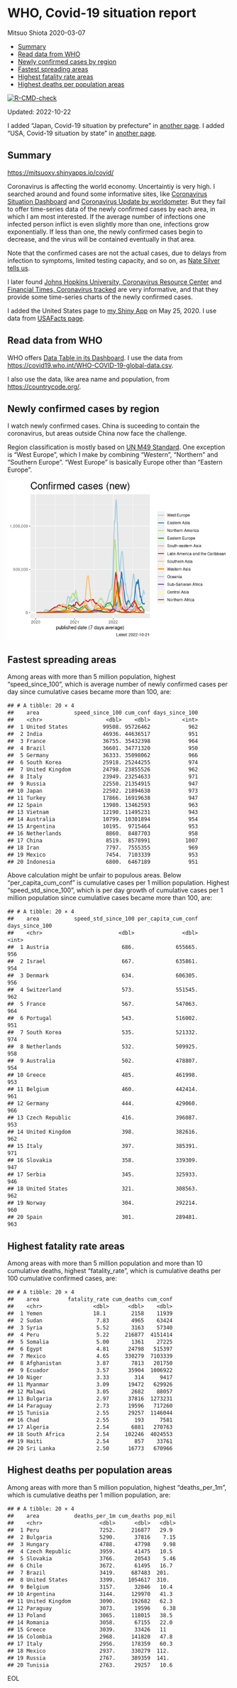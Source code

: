 WHO, Covid-19 situation report
================
Mitsuo Shiota
2020-03-07

-   <a href="#summary" id="toc-summary">Summary</a>
-   <a href="#read-data-from-who" id="toc-read-data-from-who">Read data from
    WHO</a>
-   <a href="#newly-confirmed-cases-by-region"
    id="toc-newly-confirmed-cases-by-region">Newly confirmed cases by
    region</a>
-   <a href="#fastest-spreading-areas"
    id="toc-fastest-spreading-areas">Fastest spreading areas</a>
-   <a href="#highest-fatality-rate-areas"
    id="toc-highest-fatality-rate-areas">Highest fatality rate areas</a>
-   <a href="#highest-deaths-per-population-areas"
    id="toc-highest-deaths-per-population-areas">Highest deaths per
    population areas</a>

<!-- badges: start -->

[![R-CMD-check](https://github.com/mitsuoxv/covid/actions/workflows/R-CMD-check.yaml/badge.svg)](https://github.com/mitsuoxv/covid/actions/workflows/R-CMD-check.yaml)
<!-- badges: end -->

Updated: 2022-10-22

I added “Japan, Covid-19 situation by prefecture” in [another
page](Japan.md). I added “USA, Covid-19 situation by state” in [another
page](USA.md).

## Summary

<https://mitsuoxv.shinyapps.io/covid/>

Coronavirus is affecting the world economy. Uncertaintiy is very high. I
searched around and found some informative sites, like [Coronavirus
Situation
Dashboard](https://who.maps.arcgis.com/apps/opsdashboard/index.html#/c88e37cfc43b4ed3baf977d77e4a0667)
and [Coronavirus Update by
worldometer](https://www.worldometers.info/coronavirus/). But they fail
to offer time-series data of the newly confirmed cases by each area, in
which I am most interested. If the average number of infections one
infected person inflict is even slightly more than one, infections grow
exponentially. If less than one, the newly confirmed cases begin to
decrease, and the virus will be contained eventually in that area.

Note that the confirmed cases are not the actual cases, due to delays
from infection to symptoms, limited testing capacity, and so on, as
[Nate Silver tells
us](https://fivethirtyeight.com/features/coronavirus-case-counts-are-meaningless/).

I later found [Johns Hopkins University, Coronavirus Resource
Center](https://coronavirus.jhu.edu/) and [Financial Times, Coronavirus
tracked](https://www.ft.com/content/a26fbf7e-48f8-11ea-aeb3-955839e06441)
are very informative, and that they provide some time-series charts of
the newly confirmed cases.

I added the United States page to [my Shiny
App](https://mitsuoxv.shinyapps.io/covid/) on May 25, 2020. I use data
from [USAFacts
page](https://usafacts.org/visualizations/coronavirus-covid-19-spread-map/).

## Read data from WHO

WHO offers [Data Table in its Dashboard](https://covid19.who.int/table).
I use the data from
<https://covid19.who.int/WHO-COVID-19-global-data.csv>.

I also use the data, like area name and population, from
<https://countrycode.org/>.

## Newly confirmed cases by region

I watch newly confirmed cases. China is suceeding to contain the
coronavirus, but areas outside China now face the challenge.

Region classification is mostly based on [UN M49
Standard](https://unstats.un.org/unsd/methodology/m49/). One exception
is “West Europe”, which I make by combining “Western”, “Northern” and
“Southern Europe”. “West Europe” is basically Europe other than “Eastern
Europe”.

![](README_files/figure-gfm/chart-1.png)<!-- -->

## Fastest spreading areas

Among areas with more than 5 million population, highest
“speed_since_100”, which is average number of newly confirmed cases per
day since cumulative cases became more than 100, are:

    ## # A tibble: 20 × 4
    ##    area           speed_since_100 cum_conf days_since_100
    ##    <chr>                    <dbl>    <dbl>          <int>
    ##  1 United States           99508. 95726462            962
    ##  2 India                   46936. 44636517            951
    ##  3 France                  36755. 35432398            964
    ##  4 Brazil                  36601. 34771320            950
    ##  5 Germany                 36333. 35098062            966
    ##  6 South Korea             25918. 25244255            974
    ##  7 United Kingdom          24798. 23855526            962
    ##  8 Italy                   23949. 23254633            971
    ##  9 Russia                  22550. 21354915            947
    ## 10 Japan                   22502. 21894638            973
    ## 11 Turkey                  17866. 16919638            947
    ## 12 Spain                   13980. 13462593            963
    ## 13 Vietnam                 12190. 11495231            943
    ## 14 Australia               10799. 10301894            954
    ## 15 Argentina               10195.  9715464            953
    ## 16 Netherlands              8860.  8487703            958
    ## 17 China                    8519.  8578991           1007
    ## 18 Iran                     7797.  7555355            969
    ## 19 Mexico                   7454.  7103339            953
    ## 20 Indonesia                6800.  6467189            951

Above calculation might be unfair to populous areas. Below
“per_capita_cum_conf” is cumulative cases per 1 million population.
Highest “speed_std_since_100”, which is per day growth of cumulative
cases per 1 million population since cumulative cases became more than
100, are:

    ## # A tibble: 20 × 4
    ##    area           speed_std_since_100 per_capita_cum_conf days_since_100
    ##    <chr>                        <dbl>               <dbl>          <int>
    ##  1 Austria                       686.             655665.            956
    ##  2 Israel                        667.             635861.            954
    ##  3 Denmark                       634.             606305.            956
    ##  4 Switzerland                   573.             551545.            962
    ##  5 France                        567.             547063.            964
    ##  6 Portugal                      543.             516002.            951
    ##  7 South Korea                   535.             521332.            974
    ##  8 Netherlands                   532.             509925.            958
    ##  9 Australia                     502.             478807.            954
    ## 10 Greece                        485.             461998.            953
    ## 11 Belgium                       460.             442414.            961
    ## 12 Germany                       444.             429060.            966
    ## 13 Czech Republic                416.             396087.            953
    ## 14 United Kingdom                398.             382616.            962
    ## 15 Italy                         397.             385391.            971
    ## 16 Slovakia                      358.             339309.            947
    ## 17 Serbia                        345.             325933.            946
    ## 18 United States                 321.             308563.            962
    ## 19 Norway                        304.             292214.            960
    ## 20 Spain                         301.             289481.            963

## Highest fatality rate areas

Among areas with more than 5 million population and more than 10
cumulative deaths, highest “fatality_rate”, which is cumulative deaths
per 100 cumulative confirmed cases, are:

    ## # A tibble: 20 × 4
    ##    area         fatality_rate cum_deaths cum_conf
    ##    <chr>                <dbl>      <dbl>    <dbl>
    ##  1 Yemen                18.1        2158    11939
    ##  2 Sudan                 7.83       4965    63424
    ##  3 Syria                 5.52       3163    57340
    ##  4 Peru                  5.22     216877  4151414
    ##  5 Somalia               5.00       1361    27225
    ##  6 Egypt                 4.81      24798   515397
    ##  7 Mexico                4.65     330279  7103339
    ##  8 Afghanistan           3.87       7813   201750
    ##  9 Ecuador               3.57      35904  1006922
    ## 10 Niger                 3.33        314     9417
    ## 11 Myanmar               3.09      19472   629926
    ## 12 Malawi                3.05       2682    88057
    ## 13 Bulgaria              2.97      37816  1273231
    ## 14 Paraguay              2.73      19596   717260
    ## 15 Tunisia               2.55      29257  1146044
    ## 16 Chad                  2.55        193     7581
    ## 17 Algeria               2.54       6881   270763
    ## 18 South Africa          2.54     102246  4024553
    ## 19 Haiti                 2.54        857    33761
    ## 20 Sri Lanka             2.50      16773   670966

## Highest deaths per population areas

Among areas with more than 5 million population, highest
“deaths_per_1m”, which is cumulative deaths per 1 million population,
are:

    ## # A tibble: 20 × 4
    ##    area           deaths_per_1m cum_deaths pop_mil
    ##    <chr>                  <dbl>      <dbl>   <dbl>
    ##  1 Peru                   7252.     216877   29.9 
    ##  2 Bulgaria               5290.      37816    7.15
    ##  3 Hungary                4788.      47798    9.98
    ##  4 Czech Republic         3959.      41475   10.5 
    ##  5 Slovakia               3766.      20543    5.46
    ##  6 Chile                  3672.      61495   16.7 
    ##  7 Brazil                 3419.     687483  201.  
    ##  8 United States          3399.    1054617  310.  
    ##  9 Belgium                3157.      32846   10.4 
    ## 10 Argentina              3144.     129970   41.3 
    ## 11 United Kingdom         3090.     192682   62.3 
    ## 12 Paraguay               3073.      19596    6.38
    ## 13 Poland                 3065.     118015   38.5 
    ## 14 Romania                3058.      67155   22.0 
    ## 15 Greece                 3039.      33426   11   
    ## 16 Colombia               2968.     141820   47.8 
    ## 17 Italy                  2956.     178359   60.3 
    ## 18 Mexico                 2937.     330279  112.  
    ## 19 Russia                 2767.     389359  141.  
    ## 20 Tunisia                2763.      29257   10.6

EOL
